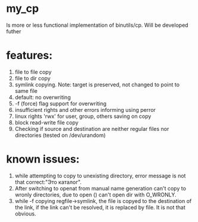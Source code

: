 # my_cp
Is more or less functional implementation of binutils/cp. Will be developed futher
# features:
1) file to file copy
2) file to dir copy
3) symlink copying. Note: target is preserved, not changed to point to same file
3) default: no overwriting
4) -f (force) flag support for overwriting
4) insufficient rights and other errors informing using perror
5) linux rights 'rwx' for user, group, others saving on copy
6) block read-write file copy
7) Checking if source and destination are neither regular files nor directories (tested on /dev/urandom)

# known issues:
1) while attempting to copy to unexisting directory, error message is not that correct:"Это каталог".
2) After switching to openat from manual name generation can't copy to wronly directories, due to open () can't open dir with O_WRONLY.
3) while -f copying regfile->symlink, the file is copyed to the destination of the link, if the link can't be resolved, it is replaced by file. It is not that obvious.
